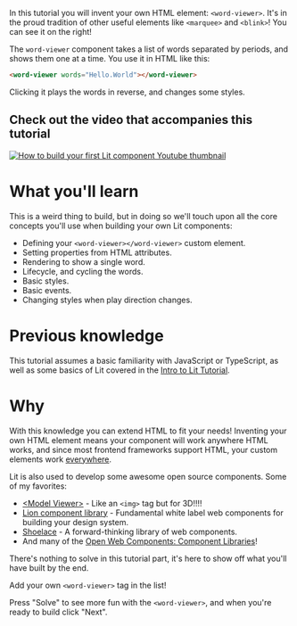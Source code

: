 In this tutorial you will invent your own HTML element: `<word-viewer>`. It's in
the proud tradition of other useful elements like `<marquee>` and `<blink>`! You
can see it on the right!

The `word-viewer` component takes a list of words separated by periods, and
shows them one at a time. You use it in HTML like this:

```html
<word-viewer words="Hello.World"></word-viewer>
```

Clicking it plays the words in reverse, and changes some styles.

## Check out the video that accompanies this tutorial

[![How to build your first Lit component Youtube
thumbnail](/images/tutorials/word-viewer/youtube_thumbnail.jpeg)](https://www.youtube.com/watch?v=QBa1_QQnRcs)

# What you'll learn

This is a weird thing to build, but in doing so we'll touch upon all the core
concepts you'll use when building your own Lit components:

* Defining your `<word-viewer></word-viewer>` custom element.
* Setting properties from HTML attributes.
* Rendering to show a single word.
* Lifecycle, and cycling the words.
* Basic styles.
* Basic events.
* Changing styles when play direction changes.

# Previous knowledge

This tutorial assumes a basic familiarity with JavaScript or TypeScript, as well
as some basics of Lit covered in the [Intro to Lit
Tutorial](/tutorials/intro-to-lit).

# Why

With this knowledge you can extend HTML to fit your needs! Inventing your own
HTML element means your component will work anywhere HTML works, and since most
frontend frameworks support HTML, your custom elements work
[everywhere](https://custom-elements-everywhere.com/).

Lit is also used to develop some awesome open source components. Some of my
favorites:

 * [&lt;Model Viewer>](https://modelviewer.dev/) - Like an `<img>` tag but for
   3D!!!!
 * [Lion component library](https://lion.js.org/components/) -
   Fundamental white label web components for building  your design system.
 * [Shoelace](https://shoelace.style/) - A forward-thinking library of web
   components.
 * And many of the [Open Web Components: Component
   Libraries](https://open-wc.org/guides/community/component-libraries/)!

There's nothing to solve in this tutorial part, it's here to show off what
you'll have built by the end.

Add your own `<word-viewer>` tag in the list!

Press "Solve" to see more fun with the `<word-viewer>`, and when you're ready to
build click "Next".
